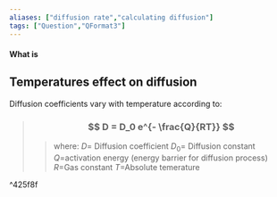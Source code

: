 ```yaml
---
aliases: ["diffusion rate","calculating diffusion"]
tags: ["Question","QFormat3"]
---
```


#### What is
## Temperatures effect on diffusion
Diffusion coefficients vary with temperature according to:

> ### $$ D = D_0 e^{- \frac{Q}{RT}} $$ 
>> where:
>> $D=$ Diffusion coefficient 
>> $D_0=$ Diffusion constant 
>> $Q=$activation energy (energy barrier for diffusion process)
>> $R=$Gas constant
>> $T=$Absolute temerature

^425f8f

